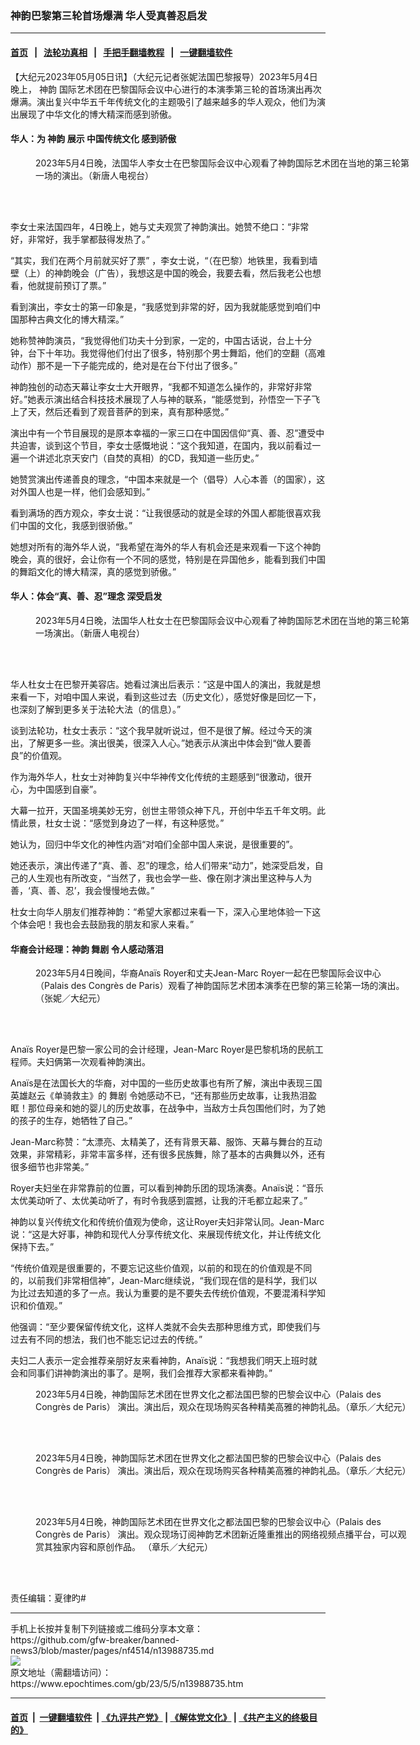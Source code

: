 ### 神韵巴黎第三轮首场爆满 华人受真善忍启发
------------------------

#### [首页](https://github.com/gfw-breaker/banned-news3/blob/master/README.md) &nbsp;&nbsp;|&nbsp;&nbsp; [法轮功真相](https://github.com/begood0513/basic/blob/master/README.md)  &nbsp;&nbsp;|&nbsp;&nbsp; [手把手翻墙教程](https://github.com/gfw-breaker/guides/wiki)  &nbsp;&nbsp;|&nbsp;&nbsp; [一键翻墙软件](https://github.com/gfw-breaker/nogfw/blob/master/README.md)  



<div><p>
 【大纪元2023年05月05日讯】（大纪元记者张妮法国巴黎报导）2023年5月4日晚上，
 <ok href="https://www.epochtimes.com/gb/tag/%E7%A5%9E%E9%9F%B5.html">
  神韵
 </ok>
 国际艺术团在巴黎国际会议中心进行的本演季第三轮的首场演出再次爆满。演出复兴中华五千年传统文化的主题吸引了越来越多的华人观众，他们为演出展现了中华文化的博大精深而感到骄傲。
</p>
<h4>
 华人：为
 <ok href="https://www.epochtimes.com/gb/tag/%E7%A5%9E%E9%9F%B5.html">
  神韵
 </ok>
 展示
 <ok href="https://www.epochtimes.com/gb/tag/%E4%B8%AD%E5%9B%BD%E4%BC%A0%E7%BB%9F%E6%96%87%E5%8C%96.html">
  中国传统文化
 </ok>
 感到骄傲
</h4>
<figure aria-describedby="caption-attachment-13988775" class="wp-caption aligncenter" id="attachment_13988775" style="width: 600px">
 <ok href="https://i.epochtimes.com/assets/uploads/2023/05/id13988775-2305041841302153.jpg" target="_blank">
  <img alt="" class="size-large wp-image-13988775" src="https://i.epochtimes.com/assets/uploads/2023/05/id13988775-2305041841302153-600x400.jpg" title=""/>
 </ok>
 <br/><figcaption class="wp-caption-text" id="caption-attachment-13988775">
  2023年5月4日晚，法国华人李女士在巴黎国际会议中心观看了神韵国际艺术团在当地的第三轮第一场的演出。（新唐人电视台）
 </figcaption><br/>
</figure><br/>
<p>
 李女士来法国四年，4日晚上，她与丈夫观赏了神韵演出。她赞不绝口：“非常好，非常好，我手掌都鼓得发热了。”
</p>
<p>
 “其实，我们在两个月前就买好了票” ，李女士说，“（在巴黎）地铁里，我看到墙壁（上）的神韵晚会（广告），我想这是中国的晚会，我要去看，然后我老公也想看，他就提前预订了票。”
</p>
<p>
 看到演出，李女士的第一印象是，“我感觉到非常的好，因为我就能感觉到咱们中国那种古典文化的博大精深。”
</p>
<p>
 她称赞神韵演员，“我觉得他们功夫十分到家，一定的，中国古话说，台上十分钟，台下十年功。我觉得他们付出了很多，特别那个男士舞蹈，他们的空翻（高难动作）那不是一下子能完成的，绝对是在台下付出了很多。”
</p>
<p>
 神韵独创的动态天幕让李女士大开眼界，“我都不知道怎么操作的，非常好非常好。”她表示演出结合科技技术展现了人与神的联系，“能感觉到，孙悟空一下子飞上了天，然后还看到了观音菩萨的到来，真有那种感觉。”
</p>
<p>
 演出中有一个节目展现的是原本幸福的一家三口在中国因信仰“真、善、忍”遭受中共迫害，谈到这个节目，李女士感慨地说：“这个我知道，在国内，我以前看过一遍一个讲述北京天安门（自焚的真相）的CD，我知道一些历史。”
</p>
<p>
 她赞赏演出传递善良的理念，“中国本来就是一个（倡导）人心本善（的国家），这对外国人也是一样，他们会感知到。”
</p>
<p>
 看到满场的西方观众，李女士说：“让我很感动的就是全球的外国人都能很喜欢我们中国的文化，我感到很骄傲。”
</p>
<p>
 她想对所有的海外华人说，“我希望在海外的华人有机会还是来观看一下这个神韵晚会，真的很好，会让你有一个不同的感觉，特别是在异国他乡，能看到我们中国的舞蹈文化的博大精深，真的感觉到骄傲。”
</p>
<h4>
 华人：体会“真、善、忍”理念 深受启发
</h4>
<figure aria-describedby="caption-attachment-13988776" class="wp-caption aligncenter" id="attachment_13988776" style="width: 600px">
 <ok href="https://i.epochtimes.com/assets/uploads/2023/05/id13988776-2305041841242153.jpg" target="_blank">
  <img alt="" class="size-large wp-image-13988776" src="https://i.epochtimes.com/assets/uploads/2023/05/id13988776-2305041841242153-600x400.jpg" title=""/>
 </ok>
 <br/><figcaption class="wp-caption-text" id="caption-attachment-13988776">
  2023年5月4日晚，法国华人杜女士在巴黎国际会议中心观看了神韵国际艺术团在当地的第三轮第一场演出。（新唐人电视台）
 </figcaption><br/>
</figure><br/>
<p>
 华人杜女士在巴黎开美容店。她看过演出后表示：“这是中国人的演出，我就是想来看一下，对咱中国人来说，看到这些过去（历史文化），感觉好像是回忆一下，也深刻了解到更多关于法轮大法（的信息）。”
</p>
<p>
 谈到法轮功，杜女士表示：“这个我早就听说过，但不是很了解。经过今天的演出，了解更多一些。演出很美，很深入人心。”她表示从演出中体会到“做人要善良”的价值观。
</p>
<p>
 作为海外华人，杜女士对神韵复兴中华神传文化传统的主题感到“很激动，很开心，为中国感到自豪”。
</p>
<p>
 大幕一拉开，天国圣境美妙无穷，创世主带领众神下凡，开创中华五千年文明。此情此景，杜女士说：“感觉到身边了一样，有这种感觉。”
</p>
<p>
 她认为，回归中华文化的神性内涵“对咱们全部中国人来说，是很重要的”。
</p>
<p>
 她还表示，演出传递了“真、善、忍”的理念，给人们带来“动力”，她深受启发，自己的人生观也有所改变，“当然了，我也会学一些、像在刚才演出里这种与人为善，‘真、善、忍’，我会慢慢地去做。”
</p>
<p>
 杜女士向华人朋友们推荐神韵：“希望大家都过来看一下，深入心里地体验一下这个体会吧！我也会去鼓励我的朋友和家人来看。”
</p>
<h4>
 华裔会计经理：神韵
 <ok href="https://www.epochtimes.com/gb/tag/%E8%88%9E%E5%89%A7.html">
  舞剧
 </ok>
 令人感动落泪
</h4>
<figure aria-describedby="caption-attachment-13988788" class="wp-caption aligncenter" id="attachment_13988788" style="width: 600px">
 <ok href="https://i.epochtimes.com/assets/uploads/2023/05/id13988788-2305041815172153.jpg" target="_blank">
  <img alt="" class="size-large wp-image-13988788" src="https://i.epochtimes.com/assets/uploads/2023/05/id13988788-2305041815172153-600x400.jpg" title=""/>
 </ok>
 <br/><figcaption class="wp-caption-text" id="caption-attachment-13988788">
  2023年5月4日晚间，华裔Anaïs Royer和丈夫Jean-Marc Royer一起在巴黎国际会议中心（Palais des Congrès de Paris）观看了神韵国际艺术团本演季在巴黎的第三轮第一场的演出。（张妮／大纪元）
 </figcaption><br/>
</figure><br/>
<p>
 Anaïs Royer是巴黎一家公司的会计经理，Jean-Marc Royer是巴黎机场的民航工程师。夫妇俩第一次观看神韵演出。
</p>
<p>
 Anaïs是在法国长大的华裔，对中国的一些历史故事也有所了解，演出中表现三国英雄赵云《单骑救主》的
 <ok href="https://www.epochtimes.com/gb/tag/%E8%88%9E%E5%89%A7.html">
  舞剧
 </ok>
 令她感动不已，“还有那些历史故事，让我热泪盈眶！那位母亲和她的婴儿的历史故事，在战争中，当敌方士兵包围他们时，为了她的孩子的生存，她牺牲了自己。”
</p>
<p>
 Jean-Marc称赞：“太漂亮、太精美了，还有背景天幕、服饰、天幕与舞台的互动效果，非常精彩，非常丰富多样，还有很多民族舞，除了基本的古典舞以外，还有很多细节也非常美。”
</p>
<p>
 Royer夫妇坐在非常靠前的位置，可以看到神韵乐团的现场演奏。Anaïs说：“音乐太优美动听了、太优美动听了，有时令我感到震撼，让我的汗毛都立起来了。”
</p>
<p>
 神韵以复兴传统文化和传统价值观为使命，这让Royer夫妇非常认同。Jean-Marc说：“这是大好事，神韵和现代人分享传统文化、来展现传统文化，并让传统文化保持下去。”
</p>
<p>
 “传统价值观是很重要的，不要忘记这些价值观，以前的和现在的价值观是不同的，以前我们非常相信神”，Jean-Marc继续说，“我们现在信的是科学，我们以为比过去知道的多了一点。我认为重要的是不要失去传统价值观，不要混淆科学知识和价值观。”
</p>
<p>
 他强调：“至少要保留传统文化，这样人类就不会失去那种思维方式，即使我们与过去有不同的想法，我们也不能忘记过去的传统。”
</p>
<p>
 夫妇二人表示一定会推荐亲朋好友来看神韵，Anaïs说：“我想我们明天上班时就会和同事们讲神韵演出的事了。是啊，我们会推荐大家都来看神韵。”
</p>
<figure aria-describedby="caption-attachment-13988800" class="wp-caption aligncenter" id="attachment_13988800" style="width: 600px">
 <ok href="https://i.epochtimes.com/assets/uploads/2023/05/id13988800-2305042025002153.jpg" target="_blank">
  <img alt="" class="size-large wp-image-13988800" src="https://i.epochtimes.com/assets/uploads/2023/05/id13988800-2305042025002153-600x400.jpg" title=""/>
 </ok>
 <br/><figcaption class="wp-caption-text" id="caption-attachment-13988800">
  2023年5月4日晚，神韵国际艺术团在世界文化之都法国巴黎的巴黎会议中心（Palais des Congrès de Paris） 演出。演出后，观众在现场购买各种精美高雅的神韵礼品。（章乐／大纪元）
 </figcaption><br/>
</figure><br/>
<figure aria-describedby="caption-attachment-13988801" class="wp-caption aligncenter" id="attachment_13988801" style="width: 600px">
 <ok href="https://i.epochtimes.com/assets/uploads/2023/05/id13988801-2305042024572153.jpg" target="_blank">
  <img alt="" class="size-large wp-image-13988801" src="https://i.epochtimes.com/assets/uploads/2023/05/id13988801-2305042024572153-600x400.jpg" title=""/>
 </ok>
 <br/><figcaption class="wp-caption-text" id="caption-attachment-13988801">
  2023年5月4日晚，神韵国际艺术团在世界文化之都法国巴黎的巴黎会议中心（Palais des Congrès de Paris） 演出。演出后，观众在现场购买各种精美高雅的神韵礼品。（章乐／大纪元）
 </figcaption><br/>
</figure><br/>
<figure aria-describedby="caption-attachment-13988802" class="wp-caption aligncenter" id="attachment_13988802" style="width: 600px">
 <ok href="https://i.epochtimes.com/assets/uploads/2023/05/id13988802-2305042111112153.jpg" target="_blank">
  <img alt="" class="size-large wp-image-13988802" src="https://i.epochtimes.com/assets/uploads/2023/05/id13988802-2305042111112153-600x400.jpg" title=""/>
 </ok>
 <br/><figcaption class="wp-caption-text" id="caption-attachment-13988802">
  2023年5月4日晚，神韵国际艺术团在世界文化之都法国巴黎的巴黎会议中心（Palais des Congrès de Paris） 演出。观众现场订阅神韵艺术团新近隆重推出的网络视频点播平台，可以观赏其独家内容和原创作品。 （章乐／大纪元）
 </figcaption><br/>
</figure><br/>
<p>
 责任编辑：夏律旳#
</p>
</div>
<hr/>
手机上长按并复制下列链接或二维码分享本文章：<br/>
https://github.com/gfw-breaker/banned-news3/blob/master/pages/nf4514/n13988735.md <br/>
<a href='https://github.com/gfw-breaker/banned-news3/blob/master/pages/nf4514/n13988735.md'><img src='https://github.com/gfw-breaker/banned-news3/blob/master/pages/nf4514/n13988735.md.png'/></a> <br/>
原文地址（需翻墙访问）：https://www.epochtimes.com/gb/23/5/5/n13988735.htm


------------------------
#### [首页](https://github.com/gfw-breaker/banned-news3/blob/master/README.md) &nbsp;|&nbsp; [一键翻墙软件](https://github.com/gfw-breaker/nogfw/blob/master/README.md) &nbsp;| [《九评共产党》](https://github.com/gfw-breaker/9ping.md/blob/master/README.md#九评之一评共产党是什么) | [《解体党文化》](https://github.com/gfw-breaker/jtdwh.md/blob/master/README.md) | [《共产主义的终极目的》](https://github.com/gfw-breaker/gczydzjmd.md/blob/master/README.md)


<img src='http://gfw-breaker.win/banned-news3/pages/nf4514/n13988735.md' width='0px' height='0px'/>